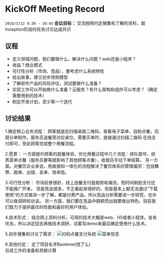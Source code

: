 # KickOff Meeting Record
`2018/3/22 9:30 - 10:45`
**会议目标：**
交流按照约定搜集和了解的资料，就Inception阶段的任务讨论达成共识

## 议程
* 定义领域问题，我们要做什么，解决什么问题？web还是小程序？
* 收益？商业模式
* 可行性分析（市场、竞品），要考虑什么系统特性
* 给出故事，建立初步用例模型
* 了解软件产品的风险评估，测试要做什么准备？
* 实现工作可以开始做什么准备？云服务？有什么架构和组件可以考虑？（确定需要用到的技术）
* 制定开发计划，至少第一个迭代

## 讨论结果
1.确定核心业务流程：
顾客就座后扫描桌面二维码，查看电子菜单，自助点餐，后厨分单制作，服务员送餐至对应桌位，需要买单时，直接通过扫描二维码 在线支付即可，至此顾客完成整个用餐流程。

2.愿景：
一方面提升顾客的就餐体验，优化用餐过程中几个流程：排队取号，纸质菜单点餐（服务员要等就影响了其他顾客点餐），收银员手动下单结算。 
另一方面，对餐饮企业来说，用直接和一体化的流程解决了餐饮体系的管理漏洞：包括舞弊、跑单、出错、丢单、效率低。

3.可行性分析：
市场前景很好，线上选餐支付是趋势和潮流，短时间刷脸支付还不能推广开来。 
但是竞品很多，不乏看起来很好的。但是基本上都无法通过“下载使用”的方式做进一步了解，都是付费产品，所以竞品分析需要进一步研究，也许可以做调研和访谈。 
另一方面，我们要在竞品中脱颖而出就要做出特色。目前我们致力于提供最优的性能和最好的用户体验。

4.技术形式：
结合网上资料分析，可用的技术大概是web、H5或者小程序。各有优劣，所以决定回去再做技术调研，试着写demo来最后确定使用什么技术。

5.初步搜集和讨论了需求：
![扫码点餐支付系统](https://github.com/Baoleme/Dashboard/tree/master/img/扫码点餐支付系统.png) 
![菜单信息](https://github.com/Baoleme/Dashboard/tree/master/img/菜单信息.png)

6.其他约定：
定了项目名字Baoleme(饱了么)  
后续工作的准备和贡献计算